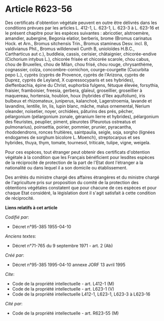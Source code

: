 # Article R623-56

Des certificats d'obtention végétale peuvent en outre être délivrés dans les conditions prévues par les articles L. 412-1, L.
623-1, L. 623-3 à L. 623-16 et le présent chapitre pour les espèces suivantes : abricotier, alstroemère, amandier, aubergine,
Begonia elatior, berberis, brome (Bromus carinatus Hock. et Arn., Bromus sitchensis Trin., Bromus stamineus Desv. incl. B,
valdivianus Phil., Bromus willdenowii Cunth B, unioloïdes H.B.C., Cartharticus aut c.), buddleia, cassis, cerisier,
châtaignier, chicorée-endive (Cichorium intybus L.), chicorée frisée et chicorée scarole, chou cabus, chou de Bruxelles, chou
de Milan, chou frisé, chou rouge, chrysanthème, cognassier, colza, concombre-cornichon, courge-courgette (Cucurbita pepo L.),
cyprès (cyprès de Provence, cyprès de l'Arizona, cyprès de Duprez, cyprès de Leyland, X cupressocyparis et ses hybrides),
dieffenbachia, épine du Christ, euphorbia fulgens, fétuque élevée, forsythia, fraisier, framboisier, freesia, gerbera,
glaïeul, groseillier, groseillier à maquereau, hortensia, houblon, houx (hybrides d'Ilex aquifolium), iris bulbeux et
rhizomateux, juniperus, kalanchoè, Lagerstroemia, lavande et lavandins, lentille, lin, lis, lupin blanc, mâche, malus
ornemental, Nerium oleander, noisetier, noyer, orchidées, pâturins des prés, pêcher, pélargonium (pélargonium zonale,
géranium lierre et hybrides), pélargonium des fleuristes, peuplier, piment, pleurotes (Pleurotus ostreatus et pulmonarius),
poinsettia, poirier, pommier, prunier, pyracantha, rhododendrons, ronces fruitières, saintpaulia, seigle, soja, sorgho
(lignées endogames de sorghum bicolore L. Moench), streptocarpus et ses hybrides, thuya, thym, tomate, tournesol, triticale,
tulipe, vigne, weigela.

Pour ces espèces, tout étranger peut obtenir des certificats d'obtention végétale à la condition que les Français bénéficient
pour lesdites espèces de la réciprocité de protection de la part de l'Etat dont l'étranger a la nationalité ou dans lequel il
a son domicile ou établissement.

Des arrêtés du ministre chargé des affaires étrangères et du ministre chargé de l'agriculture pris sur proposition du comité
de la protection des obtentions végétales constatent que pour chacune de ces espèces et pour chaque Etat considéré, la
législation dont il s'agit satisfait à cette condition de réciprocité.

**Liens relatifs à cet article**

_Codifié par_:

  - Décret n°95-385 1955-04-10

_Anciens textes_:

  - Décret n°71-765 du 9 septembre 1971 - art. 2 (Ab)

_Créé par_:

  - Décret n°95-385 1995-04-10 annexe JORF 13 avril 1995

_Cite_:

  - Code de la propriété intellectuelle - art. L412-1 (M)
  - Code de la propriété intellectuelle - art. L623-1 (V)
  - Code de la propriété intellectuelle L412-1, L623-1, L623-3 à L623-16

_Cité par_:

  - Code de la propriété intellectuelle - art. R623-55 (M)
